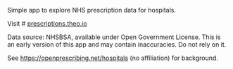Simple app to explore NHS prescription data for hospitals. 

Visit # [prescriptions.theo.io](//prescriptions.theo.io)

Data source: NHSBSA, available under Open Government License. This is an early version of this app and may contain inaccuracies. Do not rely on it.



See https://openprescribing.net/hospitals (no affiliation) for background.

